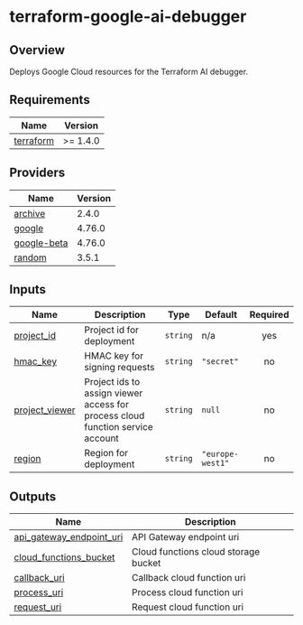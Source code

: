 <!-- BEGIN_TF_DOCS -->
# terraform-google-ai-debugger

## Overview

Deploys Google Cloud resources for the Terraform AI debugger.

## Requirements

| Name | Version |
|------|---------|
| <a name="requirement_terraform"></a> [terraform](#requirement\_terraform) | >= 1.4.0 |

## Providers

| Name | Version |
|------|---------|
| <a name="provider_archive"></a> [archive](#provider\_archive) | 2.4.0 |
| <a name="provider_google"></a> [google](#provider\_google) | 4.76.0 |
| <a name="provider_google-beta"></a> [google-beta](#provider\_google-beta) | 4.76.0 |
| <a name="provider_random"></a> [random](#provider\_random) | 3.5.1 |

## Inputs

| Name | Description | Type | Default | Required |
|------|-------------|------|---------|:--------:|
| <a name="input_project_id"></a> [project\_id](#input\_project\_id) | Project id for deployment | `string` | n/a | yes |
| <a name="input_hmac_key"></a> [hmac\_key](#input\_hmac\_key) | HMAC key for signing requests | `string` | `"secret"` | no |
| <a name="input_project_viewer"></a> [project\_viewer](#input\_project\_viewer) | Project ids to assign viewer access for process cloud function service account | `string` | `null` | no |
| <a name="input_region"></a> [region](#input\_region) | Region for deployment | `string` | `"europe-west1"` | no |

## Outputs

| Name | Description |
|------|-------------|
| <a name="output_api_gateway_endpoint_uri"></a> [api\_gateway\_endpoint\_uri](#output\_api\_gateway\_endpoint\_uri) | API Gateway endpoint uri |
| <a name="output_cloud_functions_bucket"></a> [cloud\_functions\_bucket](#output\_cloud\_functions\_bucket) | Cloud functions cloud storage bucket |
| <a name="output_callback_uri"></a> [callback\_uri](#output\_callback\_uri) | Callback cloud function uri |
| <a name="output_process_uri"></a> [process\_uri](#output\_process\_uri) | Process cloud function uri |
| <a name="output_request_uri"></a> [request\_uri](#output\_request\_uri) | Request cloud function uri |
<!-- END_TF_DOCS -->
